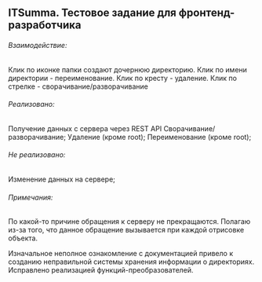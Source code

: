 ## ITSumma. Тестовое задание для фронтенд-разработчика 

###### Взаимодействие:
Клик по иконке папки создают дочернюю директорию.
Клик по имени директории - переименование.
Клик по кресту - удаление.
Клик по стрелке - сворачивание/разворачивание

###### Реализовано:
Получение данных с сервера через REST API
Сворачивание/разворачивание;
Удаление (кроме root);
Переименование (кроме root);

###### Не реализовано:
Изменение данных на сервере;

###### Примечания:
По какой-то причине обращения к серверу не прекращаются. Полагаю из-за того, что данное обращение вызывается при каждой отрисовке объекта.

Изначальное неполное ознакомление с документацией привело к созданию неправильной системы хранения информации о директориях. Исправлено реализацией функций-преобразователей.